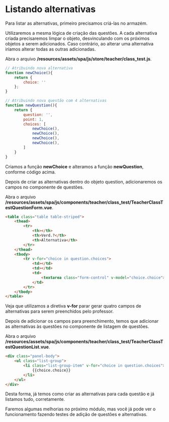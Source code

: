 # Listando alternativas

Para listar as alternativas, primeiro precisamos criá-las no armazém.

Utilizaremos a mesma lógica de criação das questões. A cada alternativa criada precisaremos limpar o objeto, desvinculando com os próximos objetos a serem adicionados. Caso contrário, ao alterar uma alternativa iríamos alterar todas as outras adicionadas.

Abra o arquivo **/resources/assets/spa/js/store/teacher/class_test.js**.

```js
// Atribuindo nova alternativa
function newChoice(){
    return {
        choice: ''
    };
}

// Atribuindo nova questão com 4 alternativas
function newQuestion(){
    return {
        question: '',
        point: 1,
        choices: [
            newChoice(),
            newChoice(),
            newChoice(),
            newChoice(),
        ]
    }
}
```

Criamos a função **newChoice** e alteramos a função **newQuestion**, conforme código acima.

Depois de criar as alternativas dentro do objeto question, adicionaremos os campos no componente de questões.

Abra o arquivo **/resources/assets/spa/js/components/teacher/class_test/TeacherClassTestQuestionForm.vue**.

```html
<table class="table table-striped">
    <thead>
        <tr>
            <th></th>
            <th>Verd.?</th>
            <th>Alternativa</th>
        </tr>
    </thead>
    <tbody>
        <tr v-for="choice in question.choices">
            <td></td>
            <td></td>
            <td>
                <textarea class="form-control" v-model="choice.choice"></textarea>
            </td>
        </tr>
    </tbody>
</table>
```

Veja que utilizamos a diretiva **v-for** parar gerar quatro campos de alternativas para serem preenchidos pelo professor.

Depois de adicionar os campos para preenchimento, temos que adicionar as alternativas às questões no componente de listagem de questões.

Abra o arquivo **/resources/assets/spa/js/components/teacher/class_test/TeacherClassTestQuestionList.vue**.

```html
<div class="panel-body">
    <ul class="list-group">
        <li class="list-group-item" v-for="choice in question.choices">
            {{choice.choice}}
        </li>
    </ul>
</div>
```

Desta forma, já temos como criar as alternativas para cada questão e já listamos tudo, corretamente.

Faremos algumas melhorias no próximo módulo, mas você já pode ver o funcionamento fazendo testes de adição de questões e alternativas.
